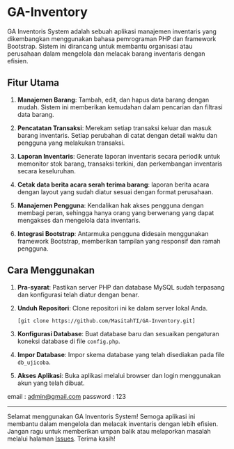 # GA-Inventory

GA Inventoris System adalah sebuah aplikasi manajemen inventaris yang dikembangkan menggunakan bahasa pemrograman PHP dan framework Bootstrap. Sistem ini dirancang untuk membantu organisasi atau perusahaan dalam mengelola dan melacak barang inventaris dengan efisien.

## Fitur Utama

1. **Manajemen Barang**: Tambah, edit, dan hapus data barang dengan mudah. Sistem ini memberikan kemudahan dalam pencarian dan filtrasi data barang.

2. **Pencatatan Transaksi**: Merekam setiap transaksi keluar dan masuk barang inventaris. Setiap perubahan di catat dengan detail waktu dan pengguna yang melakukan transaksi.

3. **Laporan Inventaris**: Generate laporan inventaris secara periodik untuk memonitor stok barang, transaksi terkini, dan perkembangan inventaris secara keseluruhan.
4. **Cetak data berita acara serah terima barang**: laporan berita acara dengan layout yang sudah diatur sesuai dengan format perusahaan.

5. **Manajemen Pengguna**: Kendalikan hak akses pengguna dengan membagi peran, sehingga hanya orang yang berwenang yang dapat mengakses dan mengelola data inventaris.

6. **Integrasi Bootstrap**: Antarmuka pengguna didesain menggunakan framework Bootstrap, memberikan tampilan yang responsif dan ramah pengguna.

## Cara Menggunakan

1. **Pra-syarat**: Pastikan server PHP dan database MySQL sudah terpasang dan konfigurasi telah diatur dengan benar.

2. **Unduh Repositori**: Clone repositori ini ke dalam server lokal Anda.

   ```bash
   [git clone https://github.com/MasitahTI/GA-Inventory.git]
   ```

3. **Konfigurasi Database**: Buat database baru dan sesuaikan pengaturan koneksi database di file `config.php`.

4. **Impor Database**: Impor skema database yang telah disediakan pada file `db_ujicoba`.

5. **Akses Aplikasi**: Buka aplikasi melalui browser dan login menggunakan akun yang telah dibuat.
   
email : admin@gmail.com
password : 123


--- 

Selamat menggunakan GA Inventoris System! Semoga aplikasi ini membantu dalam mengelola dan melacak inventaris dengan lebih efisien. Jangan ragu untuk memberikan umpan balik atau melaporkan masalah melalui halaman [Issues](https://github.com/MasitahTI/issues). Terima kasih!
